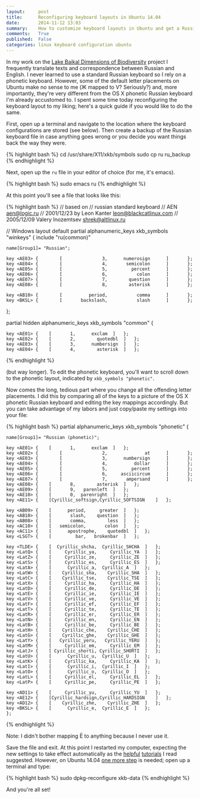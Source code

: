 ```yaml
---
layout:     post
title:      Reconfiguring keyboard layouts in Ubuntu 14.04
date:       2014-11-12 13:03
summary:    How to customize keyboard layouts in Ubuntu and get a Russian phonetic keyboard that makes more sense.
comments:   True
published:  False
categories: linux keyboard configuration ubuntu
---
```


In my work on the
[Lake Baikal Dimensions of Biodiversity](http://baikaldimensions.wordpress.com)
project I frequently translate texts and correspondence between Russian and
English. I never learned to use a standard Russian keyboard so I rely on a
phonetic keyboard. However, some of the default letter placements on Ubuntu make
no sense to me (Ж mapped to V? Seriously?) and, more importantly, they're very
different from the OS X phonetic Russian keyboard I'm already accustomed to. I
spent some time today reconfiguring the keyboard layout to my liking; here's a
quick guide if you would like to do the same.

First, open up a terminal and navigate to the location where the keyboard
configurations are stored (see below). Then create a backup of the Russian
keyboard file in case anything goes wrong or you decide you want things back the
way they were.

{% highlight bash %}
cd /usr/share/X11/xkb/symbols
sudo cp ru ru_backup
{% endhighlight %}

Next, open up the `ru` file in your editor of choice (for me, it's emacs).

{% highlight bash %}
sudo emacs ru
{% endhighlight %}

At this point you'll see a file that looks like this:

{% highlight bash %}
// based on
// russian standard keyboard
// AEN <aen@logic.ru>
// 2001/12/23 by Leon Kanter <leon@blackcatlinux.com>
// 2005/12/09 Valery Inozemtsev <shrek@altlinux.ru>

// Windows layout
default  partial alphanumeric_keys
xkb_symbols "winkeys" {
    include "ru(common)"

    name[Group1]= "Russian";

    key <AE03> {        [               3,      numerosign      ]       };
    key <AE04> {        [               4,       semicolon      ]       };
    key <AE05> {        [               5,         percent      ]       };
    key <AE06> {        [               6,           colon      ]       };
    key <AE07> {        [               7,        question      ]       };
    key <AE08> {        [               8,        asterisk      ]       };

    key <AB10> {        [          period,           comma      ]       };
    key <BKSL> {        [       backslash,           slash      ]       };
};

partial hidden alphanumeric_keys
xkb_symbols "common" {

    key	<AE01> {	[		1,	    exclam 	]	};
    key	<AE02> {	[		2,        quotedbl	]	};
    key	<AE03> {	[		3,      numbersign	]	};
    key	<AE04> {	[		4,        asterisk	]	};

{% endhighlight %}

(but way longer). To edit the phonetic keyboard, you'll want to scroll down to
the phonetic layout, indicated by `xkb_symbols "phonetic"`.

Now comes the long, tedious part where you change all the offending letter
placements. I did this by comparing all of the keys to a picture of the OS X
phonetic Russian keyboard and editing the key mappings accordingly. But you can
take advantage of my labors and just copy/paste my settings into your file:

{% highlight bash %}
partial alphanumeric_keys
xkb_symbols "phonetic" {

    name[Group1]= "Russian (phonetic)";

    key	<AE01> {	[		1,	    exclam 	]	};
    key <AE02> {        [               2,              at      ]       };
    key <AE03> {        [               3,      numbersign      ]       };
    key <AE04> {        [               4,          dollar      ]       };
    key <AE05> {        [               5,         percent      ]       };
    key <AE06> {        [               6,     asciicircum      ]       };
    key <AE07> {        [               7,       ampersand      ]       };
    key	<AE08> {	[		8,        asterisk	]	};
    key	<AE09> {	[		9,	 parenleft	]	};
    key	<AE10> {	[		0,	parenright	]	};
    key <AE11> {	[Cyrillic_softsign,Cyrillic_SOFTSIGN	]	};

    key	<AB09> {	[	   period,	   greater	]	};
    key	<AB10> {	[	    slash,	  question	]	};
    key	<AB08> {	[	    comma,	      less	]	};
    key	<AC10> {	[	semicolon,	     colon	]	};
    key	<AC11> {	[      apostrophe,	  quotedbl	]	};
    key	<LSGT> {	[	      bar,	 brokenbar	]	};

    key	<TLDE> {	[  Cyrillic_shcha,  Cyrillic_SHCHA	]	};
    key	<LatQ> {	[     Cyrillic_ya,     Cyrillic_YA	]	};
    key	<LatZ> {	[     Cyrillic_ze,     Cyrillic_ZE	]	};
    key	<LatS> {	[     Cyrillic_es,     Cyrillic_ES	]	};
    key	<LatA> {	[      Cyrillic_a,	Cyrillic_A	]	};
    key	<LatW> {	[    Cyrillic_sha,    Cyrillic_SHA	]	};
    key	<LatC> {	[    Cyrillic_tse,    Cyrillic_TSE	]	};
    key	<LatX> {	[     Cyrillic_ha,     Cyrillic_HA	]	};
    key	<LatD> {	[     Cyrillic_de,     Cyrillic_DE	]	};
    key	<LatE> {	[     Cyrillic_ie,     Cyrillic_IE	]	};
    key	<LatV> {	[     Cyrillic_ve,     Cyrillic_VE	]	};
    key	<LatF> {	[     Cyrillic_ef,     Cyrillic_EF	]	};
    key	<LatT> {	[     Cyrillic_te,     Cyrillic_TE	]	};
    key	<LatR> {	[     Cyrillic_er,     Cyrillic_ER	]	};
    key	<LatN> {	[     Cyrillic_en,     Cyrillic_EN	]	};
    key	<LatB> {	[     Cyrillic_be,     Cyrillic_BE	]	};
    key	<LatH> {	[    Cyrillic_che,    Cyrillic_CHE	]	};
    key	<LatG> {	[    Cyrillic_ghe,    Cyrillic_GHE	]	};
    key	<LatY> {	[   Cyrillic_yeru,   Cyrillic_YERU	]	};
    key	<LatM> {	[     Cyrillic_em,     Cyrillic_EM	]	};
    key	<LatJ> {	[ Cyrillic_shorti, Cyrillic_SHORTI	]	};
    key	<LatU> {	[      Cyrillic_u,	Cyrillic_U	]	};
    key	<LatK> {	[     Cyrillic_ka,     Cyrillic_KA	]	};
    key	<LatI> {	[      Cyrillic_i,	Cyrillic_I	]	};
    key	<LatO> {	[      Cyrillic_o,	Cyrillic_O	]	};
    key	<LatL> {	[     Cyrillic_el,     Cyrillic_EL	]	};
    key	<LatP> {	[     Cyrillic_pe,     Cyrillic_PE	]	};

    key	<AD11> {	[     Cyrillic_yu,     Cyrillic_YU	]	};
    key	<AE12> {	[Cyrillic_hardsign,Cyrillic_HARDSIGN	]	};
    key	<AD12> {	[    Cyrillic_zhe,    Cyrillic_ZHE	]	};
    key	<BKSL> {	[      Cyrillic_e,	Cyrillic_E	]	};
    };
{% endhighlight %}

Note: I didn't bother mapping Ё to anything because I never use it.

Save the file and exit. At this point I restarted my computer, expecting the new
settings to take effect automatically as the [helpful](http://www.dotkam.com/2007/06/25/custom-keyboard-layout-in-ubuntu-or-just-linux-2/) [tutorials](http://stanford.edu/~wbraynen/linux/) I read suggested. However, on Ubuntu 14.04 [one more step](http://askubuntu.com/a/439198/342035) is needed; open up a terminal and type:

{% highlight bash %}
sudo dpkg-reconfigure xkb-data
{% endhighlight %}

And you're all set!
